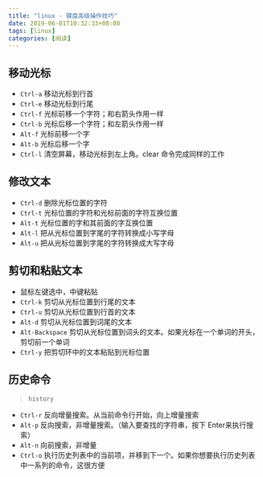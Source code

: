 ```yaml
---
title: "linux - 键盘高级操作技巧"
date: 2019-06-01T10:32:33+08:00
tags: [linux]
categories: [阅读]
---
```


## 移动光标
- `Ctrl-a` 移动光标到行首
- `Ctrl-e` 移动光标到行尾
- `Ctrl-f` 光标前移一个字符；和右箭头作用一样
- `Ctrl-b` 光标后移一个字符；和左箭头作用一样
- `Alt-f` 光标前移一个字
- `Alt-b` 光标后移一个字
- `Ctrl-l` 清空屏幕，移动光标到左上角。clear 命令完成同样的工作

## 修改文本
- `Ctrl-d` 删除光标位置的字符
- `Ctrl-t` 光标位置的字符和光标前面的字符互换位置
- `Alt-t` 光标位置的字和其前面的字互换位置
- `Alt-l` 把从光标位置到字尾的字符转换成小写字母
- `Alt-u` 把从光标位置到字尾的字符转换成大写字母

## 剪切和粘贴文本
- 鼠标左键选中，中键粘贴
- `Ctrl-k` 剪切从光标位置到行尾的文本
- `Ctrl-u` 剪切从光标位置到行首的文本
- `Alt-d` 剪切从光标位置到词尾的文本
- `Alt-Backspace` 剪切从光标位置到词头的文本。如果光标在一个单词的开头，剪切前一个单词
- `Ctrl-y` 把剪切环中的文本粘贴到光标位置

## 历史命令
>`history`
- `Ctrl-r`	反向增量搜索。从当前命令行开始，向上增量搜索
- `Alt-p`	反向搜索，非增量搜索。（输入要查找的字符串，按下 Enter来执行搜索）
- `Alt-n`	向前搜索，非增量
- `Ctrl-o`	执行历史列表中的当前项，并移到下一个。如果你想要执行历史列表中一系列的命令，这很方便